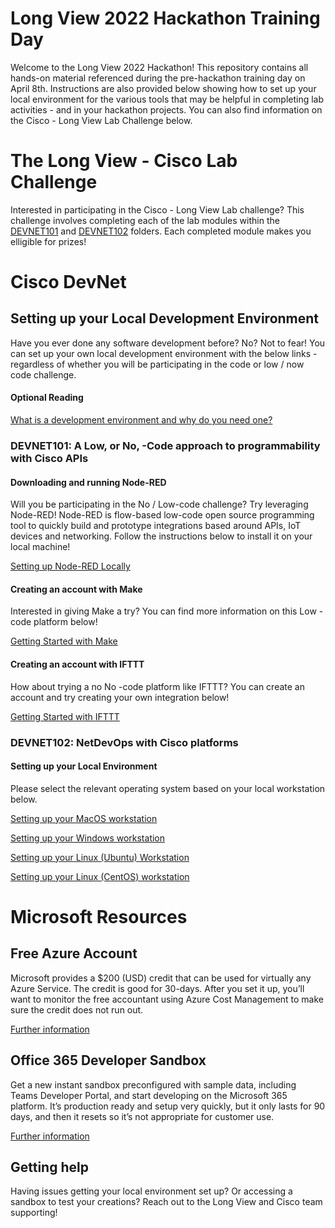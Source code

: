 # Long View 2022 Hackathon Training Day

Welcome to the Long View 2022 Hackathon! This repository contains all hands-on material referenced during the pre-hackathon training day on April 8th. Instructions are also provided below showing how to set up your local environment for the various tools that may be helpful in completing lab activities - and in your hackathon projects. You can also find information on the Cisco - Long View Lab Challenge below.

# The Long View - Cisco Lab Challenge

Interested in participating in the Cisco - Long View Lab challenge? This challenge involves completing each of the lab modules within the [DEVNET101](./DEVNET101) and [DEVNET102](./DEVNET102) folders. Each completed module makes you elligible for prizes!

# Cisco DevNet

## Setting up your Local Development Environment

Have you ever done any software development before? No? Not to fear! You can set up your own local development environment with the below links - regardless of whether you will be participating in the code or low / now code challenge.

#### Optional Reading
[What is a development environment and why do you need one?](https://developer.cisco.com/learning/tracks/containers/containers-dev-env-setup/containers-dev-what/step/1)

### DEVNET101: A Low, or No, -Code approach to programmability with Cisco APIs

#### Downloading and running Node-RED

Will you be participating in the No / Low-code challenge? Try leveraging Node-RED! Node-RED is flow-based low-code open source programming tool to quickly build and prototype integrations based around APIs, IoT devices and networking. Follow the instructions below to install it on your local machine!

[Setting up Node-RED Locally](https://nodered.org/docs/getting-started/local)

#### Creating an account with Make

Interested in giving Make a try? You can find more information on this Low -code platform below!

[Getting Started with Make](https://www.make.com/en)

#### Creating an account with IFTTT

How about trying a no No -code platform like IFTTT? You can create an account and try creating your own integration below!

[Getting Started with IFTTT](https://ifttt.com/explore)

### DEVNET102: NetDevOps with Cisco platforms

#### Setting up your Local Environment

Please select the relevant operating system based on your local workstation below.

[Setting up your MacOS workstation](https://developer.cisco.com/learning/tracks/containers/containers-dev-env-setup/containers-dev-mac/step/1)

[Setting up your Windows workstation](https://developer.cisco.com/learning/tracks/containers/containers-dev-env-setup/containers-dev-win/step/1)

[Setting up your Linux (Ubuntu) Workstation](https://developer.cisco.com/learning/tracks/containers/containers-dev-env-setup/containers-dev-ubuntu/step/1)

[Setting up your Linux (CentOS) workstation](https://developer.cisco.com/learning/tracks/containers/containers-dev-env-setup/containers-dev-centos/step/1)

# Microsoft Resources
## Free Azure Account
Microsoft provides a $200 (USD) credit that can be used for virtually any Azure Service.  The credit is good for 30-days.  After you set it up, you’ll want to monitor the free accountant using Azure Cost Management to make sure the credit does not run out. 

[Further information](./MicrosoftResources/AzureSubscription.md)

## Office 365 Developer Sandbox
Get a new instant sandbox preconfigured with sample data, including Teams Developer Portal, and start developing on the Microsoft 365 platform.  It’s production ready and setup very quickly, but it only lasts for 90 days, and then it resets so it’s not appropriate for customer use.  

[Further information](./MicrosoftResources/Office365DeveloperSandbox.md)

## Getting help

Having issues getting your local environment set up? Or accessing a sandbox to test your creations? Reach out to the Long View and Cisco team supporting!
